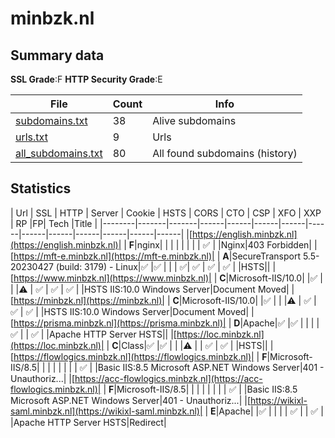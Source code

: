 

# minbzk.nl
## Summary data


**SSL Grade**:F
**HTTP Security Grade**:E


| File       | Count | Info |
|------------|-------|------|
|[subdomains.txt](/data/minbzk.nl/subdomains.txt)|38|Alive subdomains|
|[urls.txt](/data/minbzk.nl/urls.txt)|9|Urls|
|[all_subdomains.txt](/data/minbzk.nl/all_subdomains.txt)|80|All found subdomains (history)|


## Statistics


| Url | SSL | HTTP | Server | Cookie | HSTS | CORS | CTO | CSP | XFO | XXP | RP |FP| Tech |Title |
|--------|-------|-------|------|------|------|------|------|------|------|------|------|------|------|
|[https://english.minbzk.nl](https://english.minbzk.nl)| | **F**|nginx| | | | | | | | :white_check_mark: | |Nginx|403 Forbidden|
|[https://mft-e.minbzk.nl](https://mft-e.minbzk.nl)| | **A**|SecureTransport 5.5-20230427 (build: 3179) - Linux|:white_check_mark: |:white_check_mark: | | | :white_check_mark:| :white_check_mark: | :white_check_mark: | :white_check_mark: | |HSTS||
|[https://www.minbzk.nl](https://www.minbzk.nl)| | **C**|Microsoft-IIS/10.0| |:white_check_mark: | | |:warning: | :white_check_mark: | :white_check_mark: | :white_check_mark: | |HSTS IIS:10.0 Windows Server|Document Moved|
|[https://minbzk.nl](https://minbzk.nl)| | **C**|Microsoft-IIS/10.0| |:white_check_mark: | | |:warning: | :white_check_mark: | :white_check_mark: | :white_check_mark: | |HSTS IIS:10.0 Windows Server|Document Moved|
|[https://prisma.minbzk.nl](https://prisma.minbzk.nl)| | **D**|Apache|:white_check_mark: |:white_check_mark: | | | | :white_check_mark: | | :white_check_mark: | |Apache HTTP Server HSTS||
|[https://loc.minbzk.nl](https://loc.minbzk.nl)| | **C**|Class|:white_check_mark: |:white_check_mark: | | |:warning: | | :white_check_mark: | :white_check_mark: | |HSTS||
|[https://flowlogics.minbzk.nl](https://flowlogics.minbzk.nl)| | **F**|Microsoft-IIS/8.5| | | | | | | | :white_check_mark: | |Basic IIS:8.5 Microsoft ASP.NET Windows Server|401 - Unauthoriz...|
|[https://acc-flowlogics.minbzk.nl](https://acc-flowlogics.minbzk.nl)| | **F**|Microsoft-IIS/8.5| | | | | | | | :white_check_mark: | |Basic IIS:8.5 Microsoft ASP.NET Windows Server|401 - Unauthoriz...|
|[https://wikixl-saml.minbzk.nl](https://wikixl-saml.minbzk.nl)| | **E**|Apache| |:white_check_mark: | | | | :white_check_mark: | | :white_check_mark: | |Apache HTTP Server HSTS|Redirect|
